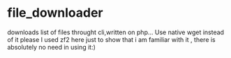 # file_downloader
downloads list of files throught cli,written on php... Use native wget instead of it please
I used zf2 here just to show that i am familiar with it , there is absolutely no need in using it:)
